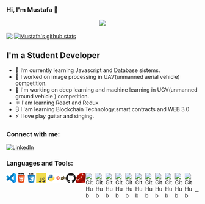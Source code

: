 ### Hi, I'm Mustafa 👋
<p align="center">
  <img width="100px"  src="https://github.com/demartini/demartini/blob/master/code.gif">
</p>



 <a href="https://github.com/mustafakendiguzel">
  <img align="center" src="https://github-readme-stats.vercel.app/api/top-langs/?username=mustafakendiguzel&theme=midnight-purple&hide_langs_below=1" />
</a>
<a href="https://github.com/mustafakendiguzel">
 <img align="center"  src="https://github-readme-stats.vercel.app/api?username=mustafakendiguzel&show_icons=true&theme=midnight-purple&line_height=27" alt="Mustafa's github stats"/>
</a>


## I'm a Student Developer

- 🌱 I’m currently learning Javascript and Database sistems.
- 🛬 I worked on image processing in UAV(unmanned aerial vehicle) competition.
- 🔧 I'm working on deep learning and machine learning in UGV(unmanned ground vehicle
) competition.
- ⚛️ I'am learning React and Redux
-  ₿ I 'am learning Blockchain Technology,smart contracts and WEB 3.0
- ⚡ I love play guitar and singing.

### Connect with me:
<p align="left">
 <a href="https://www.linkedin.com/in/mustafa-kendigüzel-3908b91b8/" target="_blank">
    <img src="https://img.shields.io/badge/linkedin-%230077B5.svg?&style=for-the-badge&logo=linkedin&logoColor=white&color=071A2C" alt="LinkedIn"/>
 </a>
</p>


### Languages and Tools:

<img align="left" alt="Visual Studio Code" width="26px" src="https://raw.githubusercontent.com/github/explore/80688e429a7d4ef2fca1e82350fe8e3517d3494d/topics/visual-studio-code/visual-studio-code.png" />
<img align="left" alt="HTML5" width="26px" src="https://raw.githubusercontent.com/github/explore/80688e429a7d4ef2fca1e82350fe8e3517d3494d/topics/html/html.png" />
<img align="left" alt="CSS3" width="26px" src="https://raw.githubusercontent.com/github/explore/80688e429a7d4ef2fca1e82350fe8e3517d3494d/topics/css/css.png" />
<img align="left" alt="JavaScript" width="26px" src="https://raw.githubusercontent.com/github/explore/80688e429a7d4ef2fca1e82350fe8e3517d3494d/topics/javascript/javascript.png" />
<img align="left" alt="JavaScript" width="26px" src="https://raw.githubusercontent.com/github/explore/80688e429a7d4ef2fca1e82350fe8e3517d3494d/topics/python/python.png" />
<img align="left" alt="Git" width="26px" src="https://raw.githubusercontent.com/github/explore/80688e429a7d4ef2fca1e82350fe8e3517d3494d/topics/git/git.png" />
<img align="left" alt="GitHub" width="26px" src="https://raw.githubusercontent.com/github/explore/78df643247d429f6cc873026c0622819ad797942/topics/github/github.png" />
<img align="left" alt="GitHub" width="26px" src="https://raw.githubusercontent.com/github/explore/78df643247d429f6cc873026c0622819ad797942/topics/ruby/ruby.png" />
<img align="left" alt="GitHub" width="26px" src="https://cdn.jsdelivr.net/gh/devicons/devicon/icons/react/react-original.svg" />
<img align="left" alt="GitHub" width="26px" src="https://cdn.jsdelivr.net/gh/devicons/devicon/icons/nodejs/nodejs-original.svg" />
<img align="left" alt="GitHub" width="26px" src="https://cdn.jsdelivr.net/gh/devicons/devicon/icons/express/express-original.svg" />
<img align="left" alt="GitHub" width="26px" src="https://cdn.jsdelivr.net/gh/devicons/devicon/icons/mongodb/mongodb-original.svg" />
<img align="left" alt="GitHub" width="26px" src="https://cdn.jsdelivr.net/gh/devicons/devicon/icons/mysql/mysql-original.svg" />
<img align="left" alt="GitHub" width="26px" src="https://cdn.jsdelivr.net/gh/devicons/devicon/icons/nestjs/nestjs-plain.svg" />
<img align="left" alt="GitHub" width="26px" src="https://cdn.jsdelivr.net/gh/devicons/devicon/icons/nextjs/nextjs-original.svg" />
<img align="left" alt="GitHub" width="26px" src="https://cdn.jsdelivr.net/gh/devicons/devicon/icons/slack/slack-original.svg" />
<img align="left" alt="GitHub" width="26px" src="https://cdn.jsdelivr.net/gh/devicons/devicon/icons/docker/docker-original.svg" />
<img align="left" alt="GitHub" width="26px" src="https://cdn.jsdelivr.net/gh/devicons/devicon/icons/jira/jira-original.svg" />
<img align="left" alt="GitHub" width="26px" src="https://cdn.jsdelivr.net/gh/devicons/devicon/icons/typescript/typescript-original.svg" />















<br />
<br />

---

